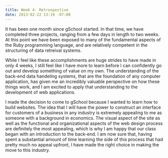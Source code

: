 ```yaml
---
title: Week 4- Retrospective
date: 2013-02-22 13:19 -07:00
---
```




It has been one month since gSchool started.  In that time, we have completed three projects, ranging from a few days in length to two weeks.  At this point we have been exposed to many of the fundamental aspects of the Ruby programming language, and are relatively competent in the structuring of data retreival systems.

While I feel like these accomplishments are huge strides to have made in only 4 weeks, I still feel like I have more to learn before I can confidently go out and develop something of value on my own.  The understanding of the back-end data handeling systems, that are the foundation of any computer application, has given me an incredibly valuable perspective on how these things work, and I am excited to apply that understanding to the development of web applications.

I made the decision to come to gSchool because I wanted to learn how to build websites.  The idea that I will have the power to construct an interface for customers of a business in any industry is extremely appealing to me as someone with a background in economics.  The visual aspect of the site as well as the functional and organizational aspects of the web design process are definitely the most appealing, which is why I am happy that our class began with an introduction to the back-end.  I am now sure that, having spent a substantial amount of time learning the side of this process that had pretty much no appeal upfront, I have made the right choice in making the move to this industry.

